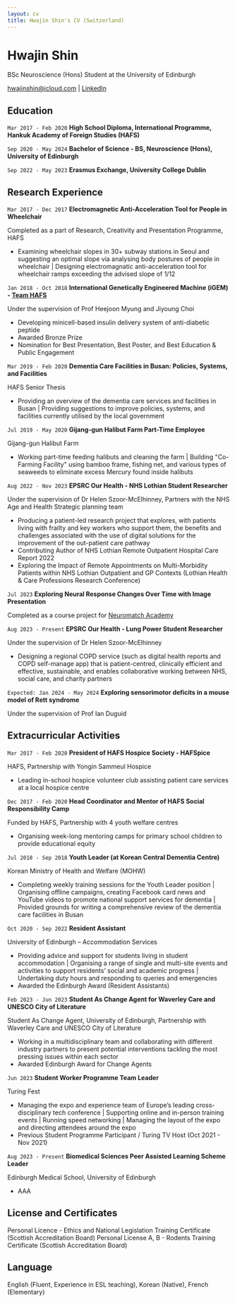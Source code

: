 ```yaml
---
layout: cv
title: Hwajin Shin's CV (Switzerland)
---
```

# Hwajin Shin
BSc Neuroscience (Hons) Student at the University of Edinburgh

<div id="webaddress">
<a href="hwajinshin@icloud.com">hwajinshin@icloud.com</a>
| <a href="https://www.linkedin.com/in/hwajin-shin-227276200">LinkedIn</a>
</div>

## Education

`Mar 2017 - Feb 2020`
__High School Diploma, International Programme, Hankuk Academy of Foreign Studies (HAFS)__

`Sep 2020 - May 2024`
__Bachelor of Science - BS, Neuroscience (Hons), University of Edinburgh__ 

`Sep 2022 - May 2023`
__Erasmus Exchange, University College Dublin__

## Research Experience

`Mar 2017 - Dec 2017`
__Electromagnetic Anti-Acceleration Tool for People in Wheelchair__

Completed as a part of Research, Creativity and Presentation Programme, HAFS

- Examining wheelchair slopes in 30+ subway stations in Seoul and suggesting an optimal slope via analysing body postures of people in wheelchair | Designing electromagnatic anti-acceleration tool for wheelchair ramps exceeding the advised slope of 1/12  

`Jan 2018 - Oct 2018`
__International Genetically Engineered Machine (iGEM) - <a href="https://2018.igem.org/Team:HAFS">Team HAFS</a>__

Under the supervision of Prof Heejoon Myung and Jiyoung Choi

- Developing minicell-based insulin delivery system of anti-diabetic peptide 
- Awarded Bronze Prize
- Nomination for Best Presentation, Best Poster, and Best Education & Public Engagement

`Mar 2019 - Feb 2020`
__Dementia Care Facilities in Busan: Policies, Systems, and Facilities__

HAFS Senior Thesis

- Providing an overview of the dementia care services and facilities in Busan | Providing suggestions to improve policies, systems, and facilities currently utilised by the local government

`Jul 2019 - May 2020`
__Gijang-gun Halibut Farm Part-Time Employee__

Gijang-gun Halibut Farm

- Working part-time feeding halibuts and cleaning the farm | Building "Co-Farming Facility" using bamboo frame, fishing net, and various types of seaweeds to eliminate excess Mercury found inside halibuts

`Aug 2022 - Nov 2023`
__EPSRC Our Health - NHS Lothian Student Researcher__

Under the supervision of Dr Helen Szoor-McElhinney, Partners with the NHS Age and Health Strategic planning team

- Producing a patient-led research project that explores, with patients living with frailty and key workers who support them, the benefits and challenges associated with the use of digital solutions for the improvement of the out-patient care pathway 
- Contributing Author of NHS Lothian Remote Outpatient Hospital Care Report 2022
- Exploring the Impact of Remote Appointments on Multi-Morbidity Patients within NHS Lothian Outpatient and GP Contexts (Lothian Health & Care Professions Research Conference)

`Jul 2023`
__Exploring Neural Response Changes Over Time with Image Presentation__

Completed as a course project for <a href="https://portal.neuromatchacademy.org/certificate/58b76ab7-d0b1-40b8-99b2-1d26763916ac"> Neuromatch Academy</a>

`Aug 2023 - Present`
__EPSRC Our Health - Lung Power Student Researcher__

Under the supervision of Dr Helen Szoor-McElhinney

- Designing a regional COPD service (such as digital health reports and COPD self-manage app) that is patient-centred, clinically efficient and effective, sustainable, and enables collaborative working between NHS, social care, and charity partners 

`Expected: Jan 2024 - May 2024`
__Exploring sensorimotor deficits in a mouse model of Rett syndrome__

Under the supervision of Prof Ian Duguid

## Extracurricular Activities

`Mar 2017 - Feb 2020`
__President of HAFS Hospice Society - HAFSpice__

HAFS, Partnership with Yongin Sammeul Hospice

- Leading in-school hospice volunteer club assisting patient care services at a local hospice centre 

`Dec 2017 - Feb 2020`
__Head Coordinator and Mentor of HAFS Social Responsibility Camp__

Funded by HAFS, Partnership with 4 youth welfare centres

- Organising week-long mentoring camps for primary school children to provide educational equity

`Jul 2018 - Sep 2018`
__Youth Leader (at Korean Central Dementia Centre)__

Korean Ministry of Health and Welfare (MOHW)

- Completing weekly training sessions for the Youth Leader position | Organising offline campaigns, creating Facebook card news and YouTube videos to promote national support services for dementia | Provided grounds for writing a comprehensive review of the dementia care facilities in Busan

`Oct 2020 - Sep 2022`
__Resident Assistant__

University of Edinburgh – Accommodation Services

- Providing advice and support for students living in student accommodation | Organising a range of single and multi-site events and activities to support residents’ social and academic progress | Undertaking duty hours and responding to queries and emergencies
- Awarded the Edinburgh Award (Resident Assistants)

`Feb 2023 - Jun 2023`
__Student As Change Agent for Waverley Care and UNESCO City of Literature__

Student As Change Agent, University of Edinburgh, Partnership with Waverley Care and UNESCO City of Literature

- Working in a multidisciplinary team and collaborating with different industry partners to present potential interventions tackling the most pressing issues within each sector
- Awarded Edinburgh Award for Change Agents

`Jun 2023`
__Student Worker Programme Team Leader__

Turing Fest

- Managing the expo and experience team of Europe’s leading cross-disciplinary tech conference | Supporting online and in-person training events | Running speed networking | Managing the layout of the expo and directing attendees around the expo
- Previous Student Programme Participant / Turing TV Host (Oct 2021 - Nov 2021)

`Aug 2023 - Present`
__Biomedical Sciences Peer Assisted Learning Scheme Leader__

Edinburgh Medical School, University of Edinburgh

- AAA

## License and Certificates 

Personal Licence - Ethics and National Legislation Training Certificate (Scottish Accreditation Board)
Personal License A, B - Rodents Training Certificate (Scottish Accreditation Board)

## Language

English (Fluent, Experience in ESL teaching), Korean (Native), French (Elementary)

<!-- ### Footer

Last updated: Nov 2023 -->



